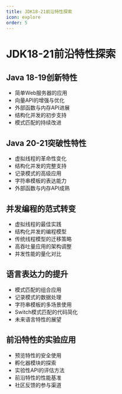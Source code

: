 ```yaml
---
title: JDK18-21前沿特性探索
icon: explore
order: 5
---
```


# JDK18-21前沿特性探索

## Java 18-19创新特性

- 简单Web服务器的应用
- 向量API的增强与优化
- 外部函数与内存API进展
- 结构化并发的初步支持
- 模式匹配的持续改进

## Java 20-21突破性特性

- 虚拟线程的革命性变化
- 结构化并发的完整支持
- 记录模式的高级应用
- 字符串模板的表达能力
- 外部函数与内存API成熟

## 并发编程的范式转变

- 虚拟线程的最佳实践
- 结构化并发的编程模型
- 传统线程模型的迁移策略
- 高吞吐量应用的架构调整
- 并发性能的量化对比

## 语言表达力的提升

- 模式匹配的组合应用
- 记录模式的数据处理
- 字符串模板的多场景使用
- Switch模式匹配的代码简化
- 未来语言特性的展望

## 前沿特性的实验应用

- 预览特性的安全使用
- 孵化器模块的探索
- 实验性API的评估方法
- 前沿特性的性能基准
- 社区反馈的参与渠道
